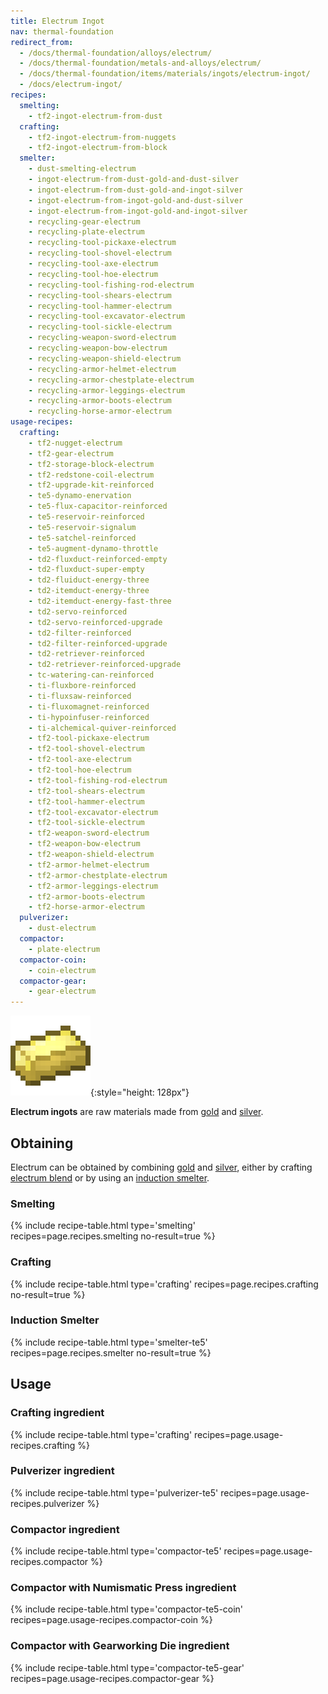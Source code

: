 ```yaml
---
title: Electrum Ingot
nav: thermal-foundation
redirect_from:
  - /docs/thermal-foundation/alloys/electrum/
  - /docs/thermal-foundation/metals-and-alloys/electrum/
  - /docs/thermal-foundation/items/materials/ingots/electrum-ingot/
  - /docs/electrum-ingot/
recipes:
  smelting:
    - tf2-ingot-electrum-from-dust
  crafting:
    - tf2-ingot-electrum-from-nuggets
    - tf2-ingot-electrum-from-block
  smelter:
    - dust-smelting-electrum
    - ingot-electrum-from-dust-gold-and-dust-silver
    - ingot-electrum-from-dust-gold-and-ingot-silver
    - ingot-electrum-from-ingot-gold-and-dust-silver
    - ingot-electrum-from-ingot-gold-and-ingot-silver
    - recycling-gear-electrum
    - recycling-plate-electrum
    - recycling-tool-pickaxe-electrum
    - recycling-tool-shovel-electrum
    - recycling-tool-axe-electrum
    - recycling-tool-hoe-electrum
    - recycling-tool-fishing-rod-electrum
    - recycling-tool-shears-electrum
    - recycling-tool-hammer-electrum
    - recycling-tool-excavator-electrum
    - recycling-tool-sickle-electrum
    - recycling-weapon-sword-electrum
    - recycling-weapon-bow-electrum
    - recycling-weapon-shield-electrum
    - recycling-armor-helmet-electrum
    - recycling-armor-chestplate-electrum
    - recycling-armor-leggings-electrum
    - recycling-armor-boots-electrum
    - recycling-horse-armor-electrum
usage-recipes:
  crafting:
    - tf2-nugget-electrum
    - tf2-gear-electrum
    - tf2-storage-block-electrum
    - tf2-redstone-coil-electrum
    - tf2-upgrade-kit-reinforced
    - te5-dynamo-enervation
    - te5-flux-capacitor-reinforced
    - te5-reservoir-reinforced
    - te5-reservoir-signalum
    - te5-satchel-reinforced
    - te5-augment-dynamo-throttle
    - td2-fluxduct-reinforced-empty
    - td2-fluxduct-super-empty
    - td2-fluiduct-energy-three
    - td2-itemduct-energy-three
    - td2-itemduct-energy-fast-three
    - td2-servo-reinforced
    - td2-servo-reinforced-upgrade
    - td2-filter-reinforced
    - td2-filter-reinforced-upgrade
    - td2-retriever-reinforced
    - td2-retriever-reinforced-upgrade
    - tc-watering-can-reinforced
    - ti-fluxbore-reinforced
    - ti-fluxsaw-reinforced
    - ti-fluxomagnet-reinforced
    - ti-hypoinfuser-reinforced
    - ti-alchemical-quiver-reinforced
    - tf2-tool-pickaxe-electrum
    - tf2-tool-shovel-electrum
    - tf2-tool-axe-electrum
    - tf2-tool-hoe-electrum
    - tf2-tool-fishing-rod-electrum
    - tf2-tool-shears-electrum
    - tf2-tool-hammer-electrum
    - tf2-tool-excavator-electrum
    - tf2-tool-sickle-electrum
    - tf2-weapon-sword-electrum
    - tf2-weapon-bow-electrum
    - tf2-weapon-shield-electrum
    - tf2-armor-helmet-electrum
    - tf2-armor-chestplate-electrum
    - tf2-armor-leggings-electrum
    - tf2-armor-boots-electrum
    - tf2-horse-armor-electrum
  pulverizer:
    - dust-electrum
  compactor:
    - plate-electrum
  compactor-coin:
    - coin-electrum
  compactor-gear:
    - gear-electrum
---
```


![Electrum ingot](/assets/images/thermal-foundation/ingot-electrum.png){:style="height: 128px"}


**Electrum ingots** are raw materials made from
[gold](https://minecraft.gamepedia.com/Gold_Ingot) and
[silver](/docs/thermal-foundation/silver-ingot/).


Obtaining
---------

Electrum can be obtained by combining
[gold](https://minecraft.gamepedia.com/Gold_Ingot) and
[silver](/docs/thermal-foundation/silver-ingot/), either by crafting [electrum
blend](/docs/thermal-foundation/electrum-blend/) or by using an [induction
smelter](/docs/thermal-expansion/induction-smelter/).

### Smelting
{% include recipe-table.html type='smelting' recipes=page.recipes.smelting no-result=true %}

### Crafting
{% include recipe-table.html type='crafting' recipes=page.recipes.crafting no-result=true %}

### Induction Smelter
{% include recipe-table.html type='smelter-te5' recipes=page.recipes.smelter no-result=true %}


Usage
-----

### Crafting ingredient
{% include recipe-table.html type='crafting' recipes=page.usage-recipes.crafting %}

### Pulverizer ingredient
{% include recipe-table.html type='pulverizer-te5' recipes=page.usage-recipes.pulverizer %}

### Compactor ingredient
{% include recipe-table.html type='compactor-te5' recipes=page.usage-recipes.compactor %}

### Compactor with Numismatic Press ingredient
{% include recipe-table.html type='compactor-te5-coin' recipes=page.usage-recipes.compactor-coin %}

### Compactor with Gearworking Die ingredient
{% include recipe-table.html type='compactor-te5-gear' recipes=page.usage-recipes.compactor-gear %}
